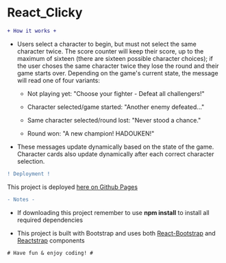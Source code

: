 # React_Clicky

```diff
+ How it works +
```

  - Users select a character to begin, but must not select the same character twice. The score counter will keep their score, up to the maximum of sixteen (there are sixteen possible character choices); if the user choses the same character twice they lose the round and their game starts over. Depending on the game's current state, the message will read one of four variants:

     * Not playing yet: "Choose your fighter - Defeat all challengers!"

     * Character selected/game started: "Another enemy defeated..."

     * Same character selected/round lost: "Never stood a chance."

     * Round won: "A new champion! HADOUKEN!"

  - These messages update dynamically based on the state of the game. Character cards also update dynamically after each correct character selection.

```diff
! Deployment !
```

This project is deployed [here on Github Pages](https://wsatchmo.github.io/React_Clicky/) 

```diff
- Notes -
```

* If downloading this project remember to use **npm install** to install all required dependencies

* This project is built with Bootstrap and uses both [React-Bootstrap](https://react-bootstrap.github.io/) and [Reactstrap](https://reactstrap.github.io/) components

```diff
# Have fun & enjoy coding! #
```

